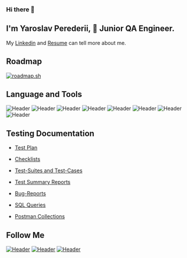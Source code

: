 ### Hi there 👋
## I'm Yaroslav Perederii, 🐞 Junior QA Engineer.
My [Linkedin](https://www.linkedin.com/in/yaroslavperederii/) and [Resume](https://github.com/yarul0/Resume/blob/ae3e84d4780d50f9a2a6329c6bea31e78d1dc311/Yaroslav%20Perederii%20QA.pdf) can tell more about me.

## Roadmap

[![roadmap.sh](https://roadmap.sh/card/wide/6659b53ab998f3b3c70d256e?variant=dark&roadmaps=qa)](https://roadmap.sh)

##  Language and Tools

![Header](https://img.shields.io/badge/-Jira-lightgrey?style=for-the-badge&logo=jira&logoColor=136be1)
![Header](https://img.shields.io/badge/Asana-lightgrey?style=for-the-badge&logo=Asana&logoColor=orange)
![Header](https://img.shields.io/badge/-Github-lightgrey?style=for-the-badge&logo=github&logoColor=yellow)
![Header](https://img.shields.io/badge/-Postman-lightgrey?style=for-the-badge&logo=postman&logoColor=f76935)
![Header](https://img.shields.io/badge/-MySQL-lightgrey?style=for-the-badge&logo=mysql&logoColor=00618a)
![Header](https://img.shields.io/badge/-DevTools-lightgrey?style=for-the-badge&logo=googlechrome&logoColor=yellow)
![Header](https://img.shields.io/badge/Testlink-lightgrey?style=for-the-badge&logo=SQL&logoColor=8cc4d7)
![Header](https://img.shields.io/badge/Mantis-lightgrey?style=for-the-badge&logo=mantis&logoColor=8cc4d7)

##  Testing Documentation

- [Test Plan](https://github.com/yarul0/Test-Plan)

- [Checklists](https://github.com/yarul0/Checklists)

- [Test-Suites and Test-Cases](https://github.com/yarul0/Test-cases)

- [Test Summary Reports](https://github.com/yarul0/Test_Summary_Reports)

- [Bug-Reports](https://github.com/yarul0/Bug-reports)

- [SQL Queries](https://github.com/yarul0/SQL)

- [Postman Collections](https://github.com/yarul0/Postman)

##  Follow Me

[![Header](https://img.shields.io/badge/Linkedin-lightgrey?style=for-the-badge&logo=linkedin&logoColor=yellow)](https://www.linkedin.com/in/yaroslavperederii/)
[![Header](https://img.shields.io/badge/Telegram-lightgrey?style=for-the-badge&logo=telegram&logoColor=31a5db)](http://t.me/YarPerederii)
[![Header](https://img.shields.io/badge/Instagram-lightgrey?style=for-the-badge&logo=instagram&logoColor=9939a3)](https://www.instagram.com/yarul02/)
